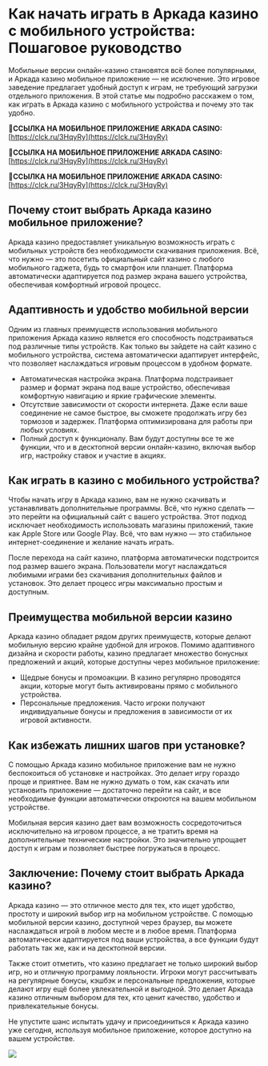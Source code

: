 # Как начать играть в Аркада казино с мобильного устройства: Пошаговое руководство

Мобильные версии онлайн-казино становятся всё более популярными, и Аркада казино мобильное приложение — не исключение. Это игровое заведение предлагает удобный доступ к играм, не требующий загрузки отдельного приложения. В этой статье мы подробно расскажем о том, как играть в Аркада казино с мобильного устройства и почему это так удобно.

**🔗ССЫЛКА НА МОБИЛЬНОЕ ПРИЛОЖЕНИЕ ARKADA CASINO:** [https://clck.ru/3HqyRy](https://clck.ru/3HqyRy)

**🔗ССЫЛКА НА МОБИЛЬНОЕ ПРИЛОЖЕНИЕ ARKADA CASINO:** [https://clck.ru/3HqyRy](https://clck.ru/3HqyRy)

**🔗ССЫЛКА НА МОБИЛЬНОЕ ПРИЛОЖЕНИЕ ARKADA CASINO:** [https://clck.ru/3HqyRy](https://clck.ru/3HqyRy)

## Почему стоит выбрать Аркада казино мобильное приложение?

Аркада казино предоставляет уникальную возможность играть с мобильных устройств без необходимости скачивания приложения. Всё, что нужно — это посетить официальный сайт казино с любого мобильного гаджета, будь то смартфон или планшет. Платформа автоматически адаптируется под размер экрана вашего устройства, обеспечивая комфортный игровой процесс.

## Адаптивность и удобство мобильной версии

Одним из главных преимуществ использования мобильного приложения Аркада казино является его способность подстраиваться под различные типы устройств. Как только вы зайдете на сайт казино с мобильного устройства, система автоматически адаптирует интерфейс, что позволяет наслаждаться игровым процессом в удобном формате.

- Автоматическая настройка экрана. Платформа подстраивает размер и формат экрана под ваше устройство, обеспечивая комфортную навигацию и яркие графические элементы.
- Отсутствие зависимости от скорости интернета. Даже если ваше соединение не самое быстрое, вы сможете продолжать игру без тормозов и задержек. Платформа оптимизирована для работы при любых условиях.
- Полный доступ к функционалу. Вам будут доступны все те же функции, что и в десктопной версии онлайн-казино, включая выбор игр, настройку ставок и участие в акциях.

## Как играть в казино с мобильного устройства?

Чтобы начать игру в Аркада казино, вам не нужно скачивать и устанавливать дополнительные программы. Всё, что нужно сделать — это перейти на официальный сайт с вашего устройства. Этот подход исключает необходимость использовать магазины приложений, такие как Apple Store или Google Play. Всё, что вам нужно — это стабильное интернет-соединение и желание начать играть.

После перехода на сайт казино, платформа автоматически подстроится под размер вашего экрана. Пользователи могут наслаждаться любимыми играми без скачивания дополнительных файлов и установок. Это делает процесс игры максимально простым и доступным.

## Преимущества мобильной версии казино

Аркада казино обладает рядом других преимуществ, которые делают мобильную версию крайне удобной для игроков. Помимо адаптивного дизайна и скорости работы, казино предлагает множество бонусных предложений и акций, которые доступны через мобильное приложение:

- Щедрые бонусы и промоакции. В казино регулярно проводятся акции, которые могут быть активированы прямо с мобильного устройства.
- Персональные предложения. Часто игроки получают индивидуальные бонусы и предложения в зависимости от их игровой активности.

## Как избежать лишних шагов при установке?

С помощью Аркада казино мобильное приложение вам не нужно беспокоиться об установке и настройках. Это делает игру гораздо проще и приятнее. Вам не нужно думать о том, как скачать или установить приложение — достаточно перейти на сайт, и все необходимые функции автоматически откроются на вашем мобильном устройстве.

Мобильная версия казино дает вам возможность сосредоточиться исключительно на игровом процессе, а не тратить время на дополнительные технические настройки. Это значительно упрощает доступ к играм и позволяет быстрее погружаться в процесс.

## Заключение: Почему стоит выбрать Аркада казино?

Аркада казино — это отличное место для тех, кто ищет удобство, простоту и широкий выбор игр на мобильном устройстве. С помощью мобильной версии казино, доступной через браузер, вы можете наслаждаться игрой в любом месте и в любое время. Платформа автоматически адаптируется под ваши устройства, а все функции будут работать так же, как и на десктопной версии.

Также стоит отметить, что казино предлагает не только широкий выбор игр, но и отличную программу лояльности. Игроки могут рассчитывать на регулярные бонусы, кэшбэк и персональные предложения, которые делают игру ещё более увлекательной и выгодной. Это делает Аркада казино отличным выбором для тех, кто ценит качество, удобство и привлекательные бонусы.

Не упустите шанс испытать удачу и присоединиться к Аркада казино уже сегодня, используя мобильное приложение, которое доступно на вашем устройстве.

![](https://i.ibb.co/RQdmYfR/arkada-banner.png)
